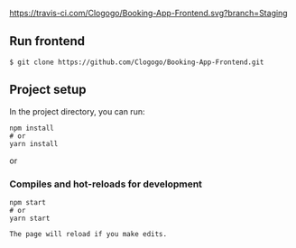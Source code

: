 https://travis-ci.com/Clogogo/Booking-App-Frontend.svg?branch=Staging

## Run frontend

    $ git clone https://github.com/Clogogo/Booking-App-Frontend.git
   

## Project setup

In the project directory, you can run:

```
npm install
# or
yarn install
```

or

### Compiles and hot-reloads for development

```
npm start
# or
yarn start

The page will reload if you make edits.
